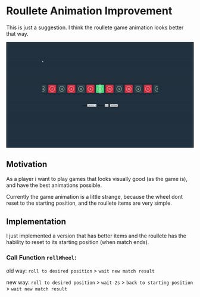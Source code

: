 # Roullete Animation Improvement

This is just a suggestion. I think the roullete game animation looks better that way.

![](https://github.com/alexandremccastro/roullete/blob/main/animation-execution.gif)

## Motivation

As a player i want to play games that looks visually good (as the game is), and have the best animations possible.

Currently the game animation is a little strange, because the wheel dont reset to the starting position, and the roullete items are very simple.

## Implementation

I just implemented a version that has better items and the roullete has the hability to reset to its starting position (when match ends).

### Call Function `rollWheel`:

old way: `roll to desired position` > `wait new match result`

new way: `roll to desired position` > `wait 2s` > `back to starting position` > `wait new match result`
